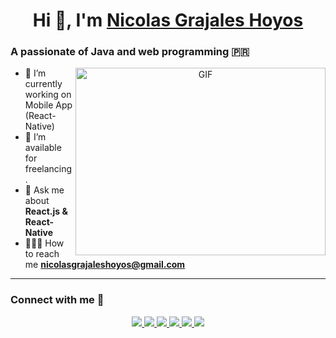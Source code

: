 <h1 align="center">Hi 👋, I'm <a href="https://100rabhcsmc.github.io/Me.io/" target="_blank">Nicolas Grajales Hoyos</a></h1>

### A passionate of Java and web programming 🇵🇷

<a target="_blank" align="center">
  <img align="right" height="300" width="400" alt="GIF" src="https://media.giphy.com/media/SWoSkN6DxTszqIKEqv/giphy.gif">
</a>

- 🌱 I’m currently working on Mobile App (React-Native)
- 🤝 I’m available for freelancing.
- 💬 Ask me about **React.js & React-Native**
- 👨‍👩‍👦 How to reach me **nicolasgrajaleshoyos@gmail.com**

---

### Connect with me 🤝

<p align="center">
  <a href="https://www.linkedin.com/in/nicolas-grajales-hoyos-218711280/" target="_blank">
    <img src="https://img.icons8.com/doodle/40/000000/linkedin--v2.png">
  </a>
  <a href="https://github.com/nicolasgrajaleshoyos" target="_blank">
    <img src="https://img.icons8.com/doodle/40/000000/github--v1.png">
  </a>
  <a href="https://stackoverflow.com/users/24981483/nicolas-grajales-hoyos" target="_blank">
    <img src="https://img.icons8.com/external-tal-revivo-color-tal-revivo/40/000000/external-stack-overflow-is-a-question-and-answer-site-for-professional-logo-color-tal-revivo.png">
  <a href="https://instagram.com/nicolas_hoyoss" target="_blank">
    <img src="https://img.icons8.com/doodle/40/000000/instagram-new--v2.png">
</a>

  <a href="https://x.com/grajales_hoyos" target="_blank">
    <img src="https://img.icons8.com/doodle/1x/twitter-squared--v2.png">
  </a>
  <a href="https://www.youtube.com/@Nicolas-Dev" target="_blank">
    <img src="https://img.icons8.com/doodle/1x/youtube--v2.png">
  </a>
</p>
